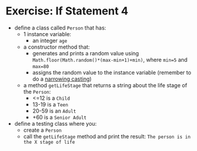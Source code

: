 # Exercise: If Statement 4
* define a class called `Person` that has:
  * 1 instance variable:
    * an integer `age`
  * a constructor method that:
    * generates and prints a random value using `Math.floor(Math.random()*(max-min+1)+min)`, where `min=5` and `max=80`
    * assigns the random value to the instance variable (remember to do a [narrowing casting](https://www.w3schools.com/java/java_type_casting.asp))
  * a method `getLifeStage` that returns a string about the life stage of the `Person`:
    * <=12 is a `Child`
    * 13-19 is a `Teen`
    * 20-59 is an `Adult`
    * +60 is a `Senior Adult`
* define a testing class where you:
  * create a `Person`
  * call the `getLifeStage` method and print the result: `The person is in the X stage of life`
